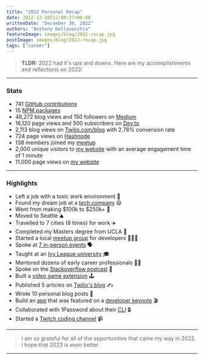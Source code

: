 ```yaml
---
title: "2022 Personal Recap"
date: 2022-12-30T12:00:27+06:00
writtenDate: "December 30, 2022"
authors: "Anthony Dellavecchia"
featureImage: images/blog/2022-recap.jpg
postImage: images/blog/2022-recap.jpg
tags: ["career"]
---
```


> **TLDR:** 2022 had it's ups and downs. Here are my accomplishments and reflections on 2022:

---

### Stats

- 741 [GitHub contributions](https://github.com/anthonyjdella?tab=overview&from=2022-12-01&to=2022-12-30)
- 15 [NPM packages](https://www.npmjs.com/~anthonyjdella)
- 48,272 blog views and 150 followers on [Medium](https://medium.com/@anthonyjdella)
- 16,120 page views and 500 subscribers on [Dev.to](https://dev.to/anthonyjdella)
- 2,113 blog views on [Twilio.com/blog](https://www.twilio.com/blog/author/adellavecchia) with 2.78% conversion rate
- 724 page views on [Hashnode](https://anthonyjdella.hashnode.dev/)
- 138 members joined my [meetup]((https://www.meetup.com/twilio-seattle-meetup-group/))
- 2,000 unique visitors to [my website](https://anthonydellavecchia.com) with an average engagement time of 1 minute
- 11,000 page views on [my website](https://anthonydellavecchia.com)

---

### Highlights

- Left a job with a toxic work environment 🤮
- Found my dream job at a [tech company](https://www.twilio.com/) 😃
- Went from making $100k to $250k+ 🤑
- Moved to Seattle ⛰️
- Travelled to 7 cities (8 times) for work ✈️
- Completed my Masters degree from UCLA 🐻
- Started a local [meetup group](https://www.meetup.com/twilio-seattle-meetup-group/) for developers 🧑‍🤝‍🧑
- Spoke at [7 in-person events](https://anthonydellavecchia.com/talks/) 🗣️
- Taught at an [Ivy League university](https://pennapps.devpost.com/) 🎓
- Mentored dozens of early career professionals 🧑‍🏫
- Spoke on the [Stackoverflow podcast](https://open.spotify.com/episode/56LbtbOKVjRbqLFuRVH3aS?si=6ba8e6d133ad4538) 🎤
- Built a [video game extension](https://github.com/anthonyjdella/twilio-quest-booth-mission) 🕹️
- Published 5 articles on [Twilio's blog](https://www.twilio.com/blog/author/adellavecchia) ✍️
- Wrote 10 personal blog posts 📝
- Build an [app](https://anthonydellavecchia.com/portfolio/sna/) that was featured on a [developer keynote](https://www.signal2022.com/?reg=NAMER) 🎬
- Collaborated with 1Password about their [CLI](https://www.twilio.com/blog/use-your-fingerprint-with-1password-to-authenticate-twilio-cli) 🔒
- Started a [Twitch coding channel](https://www.twitch.tv/anthonyjdella) 📹

---

> I am so grateful for all of the opportunities that came my way in 2022. I hope that 2023 is even better.

---
